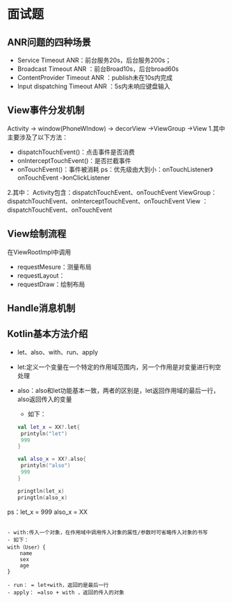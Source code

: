 # 面试题

## ANR问题的四种场景

- Service Timeout ANR：前台服务20s，后台服务200s；
- Broadcast Timeout ANR ：前台Broad10s，后台broad60s
- ContentProvider Timeout ANR ：publish未在10s内完成
- Input dispatching Timeout ANR ：5s内未响应键盘输入

## View事件分发机制

Activity -> window(PhoneWIndow) -> decorView ->ViewGroup ->View
1.其中主要涉及了以下方法：

- dispatchTouchEvent()：点击事件是否消费
- onInterceptTouchEvent()：是否拦截事件
- onTouchEvent()：事件被消耗
ps：优先级由大到小：onTouchListener》onTouchEvent -》onClickListener

2.其中：
Activity包含：dispatchTouchEvent、onTouchEvent
ViewGroup：dispatchTouchEvent、onInterceptTouchEvent、onTouchEvent
View ：dispatchTouchEvent、onTouchEvent

## View绘制流程

在ViewRootImpl中调用

- requestMesure：测量布局
- requestLayout：
- requestDraw：绘制布局

## Handle消息机制

## Kotlin基本方法介绍

- let、also、with、run、apply
- let:定义一个变量在一个特定的作用域范围内，另一个作用是对变量进行判空处理
- also：also和let功能基本一致，两者的区别是，let返回作用域的最后一行，also返回传入的变量
  - 如下：

  ```Kotlin
  val let_x = XX?.let{
   printyln("let")
   999
  }

  val also_x = XX?.also{
   printyln("also")
   999
  }

  pringtln(let_x)
  pringtln(also_x)

ps：let_x = 999
also_x = XX
  ```

- with:传入一个对象，在作用域中调用传入对象的属性/参数时可省略传入对象的书写
  - 如下：
with（User）{
	  name
	  sex
	  age
  }

- run： = let+with，返回的是最后一行
- apply： =also + with ，返回的传入的对象